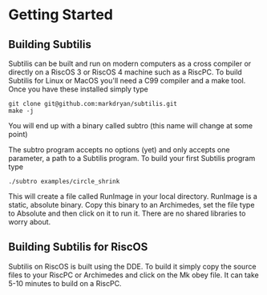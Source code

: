 # Getting Started

## Building Subtilis

Subtilis can be built and run on modern computers as a cross compiler or directly on a RiscOS 3 or RiscOS 4 machine such as a RiscPC.  To build Subtilis for Linux or MacOS you'll need a C99 compiler and a make tool.  Once you have these installed simply type

```
git clone git@github.com:markdryan/subtilis.git
make -j
```

You will end up with a binary called subtro (this name will change at some point)

The subtro program accepts no options (yet) and only accepts one parameter, a path to a Subtilis program.  To build your first Subtilis program type

```
./subtro examples/circle_shrink
```

This will create a file called RunImage in your local directory.  RunImage is a static, absolute binary.  Copy this binary to an Archimedes, set the file type to Absolute and then click on it to run it.  There are no shared libraries to worry about.

## Building Subtilis for RiscOS

Subtilis on RiscOS is built using the DDE.  To build it simply copy the source files to your RiscPC or Archimedes and click on the Mk obey file.  It can take 5-10 minutes to build on a RiscPC.
 


